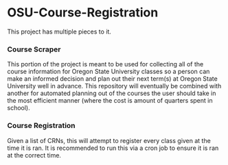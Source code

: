 OSU-Course-Registration
=======================

This project has multiple pieces to it.

### Course Scraper

This portion of the project is meant to be used for collecting all of the course information for Oregon State University classes so a person can make an informed decision and plan out their next term(s) at Oregon State University well in advance. This repository will eventually be combined with another for automated planning out of the courses the user should take in the most efficient manner (where the cost is amount of quarters spent in school).

### Course Registration
Given a list of CRNs, this will attempt to register every class given at the time it is ran. It is recommended to run this via a cron job to ensure it is ran at the correct time.
